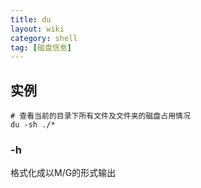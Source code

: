 ```yaml
---
title: du
layout: wiki
category: shell
tag: [磁盘信息]
---
```



## 实例

~~~Text
# 查看当前的目录下所有文件及文件夹的磁盘占用情况
du -sh ./*
~~~

### -h

格式化成以M/G的形式输出
